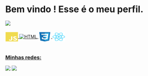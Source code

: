 # Bem vindo ! Esse é o meu perfil.

<div>
  <a href="https://github.com/juancarlosTI">
  <img height="180em" src="https://github-readme-stats.vercel.app/api/top-langs/?username=juancarlosTI&layout=compact&langs_count=6&theme=tokyonight"/>
</div>
<div style="display: inline_block"><br>
  <img align="center" alt="Js" height="30" width="40" src="https://raw.githubusercontent.com/devicons/devicon/master/icons/javascript/javascript-plain.svg">
  <img align="center" alt="HTML" height="30" width="40" src="https://raw.githubusercontent.com/devicons/devicon/master/icons/styled-components/styled-components-original.svg">
  <img align="center" alt="CSS" height="30" width="40" src="https://raw.githubusercontent.com/devicons/devicon/master/icons/css3/css3-original.svg">
  <img align="center" alt="CSS" height="30" width="40" src="https://raw.githubusercontent.com/devicons/devicon/master/icons/react/react-original.svg">
</div>
 
 
 
 <br>
 
  ### Minhas redes:
 
<div> 
  <a href="https://instagram.com/wildjj1" target="_blank"><img src="https://img.shields.io/badge/-Instagram-%23E4405F?style=for-the-badge&logo=instagram&logoColor=white" target="_blank"></a>
  <a href = "mailto:juancarlosapo12@gmail.com"><img src="https://img.shields.io/badge/-Gmail-%23333?style=for-the-badge&logo=gmail&logoColor=white" target="_blank"></a>
  
<!--![snake gif](https://github.com/juancarlosTI/juancarlosTI/blob/output/github-contribution-grid-snake.svg)-->

</div>
